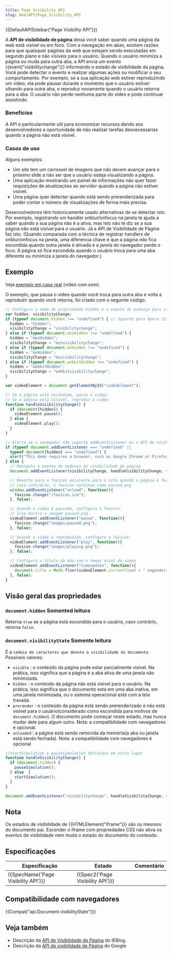 ```yaml
---
title: Page Visibility API
slug: Web/API/Page_Visibility_API
---
```

{{DefaultAPISidebar("Page Visibility API")}}

A **API de visibilidade de página** deixa você saber quando uma página da web está visível ou em foco. Com a navegação em abas, existem razões para que quaisquer páginas da web que estejam sendo executadas em segundo plano e não visíveis para o usuário. Quando o usuário minimiza a página ou muda para outra aba, a API envia um evento {{event("visibilitychange")}} informando o estado de visibilidade da página. Você pode detectar o evento e realizar algumas ações ou modificar o seu comportamento. Por exemplo, se a sua aplicação web estiver reproduzindo um video, ela pode pausar durante o momento que o usuário estiver olhando para outra aba, e reproduz novamente quando o usuário retorna para a aba. O usuário não perde nenhuma parte do video e pode continuar assistindo.

### Benefícios

A API é particularmente util para economizar recursos dando aos desenvolvedores a oportunidade de não realizar tarefas desnecessárias quando a página não está visível.

### Casos de uso

Alguns exemplos:

- Um site tem um carrossel de imagens que não devem avançar para o próximo slide a não ser que o usuário esteja visualizando a página.
- Uma aplicação mostrando um painel de informações não quer fazer requizições de atualizações ao servidor quando a página não estiver visível.
- Uma página quer detectar quando está sendo prerenderizada para poder contar o número de visualizações de forma mais precisa.

Desenvolvedores têm historicamente usado alternativas de se detectar isto. Por exemplo, registrando um handler onblur/onfocus na janela te ajuda a saber quando a sua página não é a ativa, mas isto não te diz se a sua página não está visível para o usuário. Já a API de Visibilidade de Página faz isto. (Quando comparada com a técnica de registrar handlers de onblur/onfocus na janela, uma diferencia chave é que a página _não_ fica escondida quando outra janela é ativada e a janela do navegador perde o foco. A página só fica escondida quando o usuário troca para uma aba diferente ou minimiza a janela do navegador.)

## Exemplo

Veja [exemplo em caso real](http://daniemon.com/tech/webapps/page-visibility/) (video com som).

O exemplo, que pausa o video quando você troca para outra aba e volta a reproduzir quando você retorna, foi criado com o seguinte código:

```js
// Configura o nome da propriedade hidden e o evento de mudança para visibilidade
var hidden, visibilityChange;
if (typeof document.hidden !== "undefined") { // Suporte para Opera 12.10 e Firefox 18 em diante
  hidden = "hidden";
  visibilityChange = "visibilitychange";
} else if (typeof document.mozHidden !== "undefined") {
  hidden = "mozHidden";
  visibilityChange = "mozvisibilitychange";
} else if (typeof document.msHidden !== "undefined") {
  hidden = "msHidden";
  visibilityChange = "msvisibilitychange";
} else if (typeof document.webkitHidden !== "undefined") {
  hidden = "webkitHidden";
  visibilityChange = "webkitvisibilitychange";
}

var videoElement = document.getElementById("videoElement");

// Se a página está escondida, pausa o video;
// Se a página está visível, reproduz o video
function handleVisibilityChange() {
  if (document[hidden]) {
    videoElement.pause();
  } else {
    videoElement.play();
  }
}

// Alerta se o navegador não suporta addEventListener ou a API de visibilidade da página
if (typeof document.addEventListener === "undefined" ||
  typeof document[hidden] === "undefined") {
  alert("This demo requires a browser, such as Google Chrome or Firefox, that supports the Page Visibility API.");
} else {
  // Manipula o evento de mudança da visibilidade da página
  document.addEventListener(visibilityChange, handleVisibilityChange, false);

  // Reverte para o favicon existente para o site quando a página é fechada;
  // caso contrário, o favicon continua como paused.png
  window.addEventListener("unload", function(){
    favicon.change("/favicon.ico");
  }, false);

  // Quando o video é pausado, configura o favicon.
  // Isso mostra a imagem paused.png
  videoElement.addEventListener("pause", function(){
    favicon.change("images/paused.png");
  }, false);

  // Quando o video é reproduzido, configura o favicon.
  videoElement.addEventListener("play", function(){
    favicon.change("images/playing.png");
  }, false);

  // Configura o título da aba com o tempo atual do video
  videoElement.addEventListener("timeupdate", function(){
    document.title = Math.floor(videoElement.currentTime) + " segundo(s)";
  }, false);
}
```

## Visão geral das propriedades

### `document.hidden` Somented leitura

Retorna `true` se a página está escondida para o usuário, caso contrário, retorna `false`.

### `document.visibilityState` Somente leitura

É a `cadeia de caracteres que denota a visibilidade do documento`. Possíveis valores:

- `visible` : o conteúdo da página pode estar parcialmente visível. Na prática, isso significa que a página é a aba ativa de uma janela não minimizada.
- `hidden` : o conteúdo da página não está visível para o usuário. Na prática, isso significa que o documento está em uma aba inativa, em uma janela minimizada, ou o sistema operacional está com a tela travada.
- `prerender` : o conteúdo da página está sendo prerenderizado e não está visível para o usuário(considerado como escondida para motivos de `document.hidden`). O documento pode começar neste estado, mas nunca mudar dele para algum outro. Nota: a compatibilidade com navegadores é opcional.
- `unloaded` : a página está sendo removida da memória(a aba ou janela está sendo fechada). Nota: a compatibilidade com navegadores é opcional

```js
//startSimulation e pauseSimulation definidas em outro lugar
function handleVisibilityChange() {
  if (document.hidden) {
    pauseSimulation();
  } else  {
    startSimulation();
  }
}

document.addEventListener("visibilitychange", handleVisibilityChange, false);
```

## Nota

Os estados de visibilidade de {{HTMLElement("iframe")}} são os mesmos do documento pai. Esconder o iframe com propriedades CSS não ativa os eventos de visibilidade nem muda o estado do documento do conteúdo.

## Especificações

| Especificação                                    | Estado                                       | Comentário |
| ------------------------------------------------ | -------------------------------------------- | ---------- |
| {{SpecName('Page Visibility API')}} | {{Spec2('Page Visibility API')}} |            |

## Compatibilidade com navegadores

{{Compat("api.Document.visibilityState")}}

## Veja também

- Descrição da [API de Visibilidade de Página](http://blogs.msdn.com/b/ie/archive/2011/07/08/using-pc-hardware-more-efficiently-in-html5-new-web-performance-apis-part-2.aspx) do IEBlog.
- Descrição da [API de visibilidade de Página](http://code.google.com/chrome/whitepapers/pagevisibility.html) do Google
